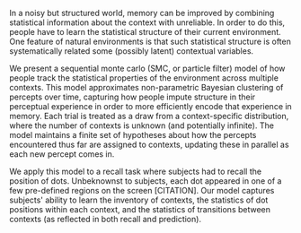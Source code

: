 In a noisy but structured world, memory can be improved by combining statistical
information about the context with unreliable.  In order to do this, people have
to learn the statistical structure of their current environment.  One feature of
natural environments is that such statistical structure is often systematically
related some (possibly latent) contextual variables.

We present a sequential monte carlo (SMC, or particle filter) model of how
people track the statistical properties of the environment across multiple
contexts.  This model approximates non-parametric Bayesian clustering of
percepts over time, capturing how people impute structure in their perceptual
experience in order to more efficiently encode that experience in memory.  Each
trial is treated as a draw from a context-specific distribution, where the
number of contexts is unknown (and potentially infinite).  The model maintains a
finite set of hypotheses about how the percepts encountered thus far are
assigned to contexts, updating these in parallel as each new percept comes in.

We apply this model to a recall task where subjects had to recall the position
of dots.  Unbeknownst to subjects, each dot appeared in one of a few pre-defined
regions on the screen [CITATION].  Our model captures subjects' ability to learn
the inventory of contexts, the statistics of dot positions within each context,
and the statistics of transitions between contexts (as reflected in both recall
and prediction).
